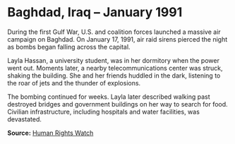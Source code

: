 # Baghdad, Iraq – January 1991

During the first Gulf War, U.S. and coalition forces launched a massive air campaign on Baghdad. On January 17, 1991, air raid sirens pierced the night as bombs began falling across the capital.

Layla Hassan, a university student, was in her dormitory when the power went out. Moments later, a nearby telecommunications center was struck, shaking the building. She and her friends huddled in the dark, listening to the roar of jets and the thunder of explosions.

The bombing continued for weeks. Layla later described walking past destroyed bridges and government buildings on her way to search for food. Civilian infrastructure, including hospitals and water facilities, was devastated.

**Source:** [Human Rights Watch](https://www.hrw.org/reports/1991/gulfwar)